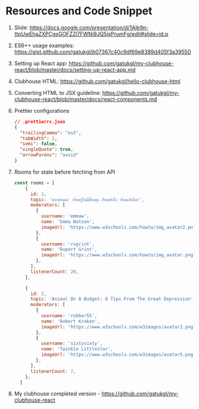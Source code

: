 # Resources and Code Snippet

1. Slide: https://docs.google.com/presentation/d/1Ajb9n-ttpUwEhaZXPCgsGOFZZl7FWNi9JQ5jsPrumFg/edit#slide=id.p

2. ES6++ usage examples: https://gist.github.com/gatukgl/b07367c40c9df69e8389d405f3a39550

3. Setting up React app: https://github.com/gatukgl/my-clubhouse-react/blob/master/docs/setting-up-react-app.md 

4. Clubhouse HTML: https://github.com/gatukgl/hello-clubhouse-html

5. Converting HTML to JSX guideline: https://github.com/gatukgl/my-clubhouse-react/blob/master/docs/react-components.md

6. Prettier configurations

   ```json
   // .prettierrc.json
   {
     "trailingComma": "es5",
     "tabWidth": 2,
     "semi": false,
     "singleQuote": true,
     "arrowParens": "avoid"
   }
   ```

7. Rooms for state before fetching from API

   ```js
   const rooms = [
       {
         id: 1,
         topic: 'สภาชานม: เรียนรู้ไม่มีสิ้นสุด เรียนยังไง เรียนกับใคร',
         moderators: [
           {
             username: 'emmaw',
             name: 'Emma Watson',
             imageUrl: 'https://www.w3schools.com/howto/img_avatar2.png',
           },
           {
             username: 'rugrint',
             name: 'Rupert Grint',
             imageUrl: 'https://www.w3schools.com/howto/img_avatar.png',
           },
         ],
         listenerCount: 20,
       },
   
       {
         id: 2,
         topic: 'Animal On A Budget: 6 Tips From The Great Depression',
         moderators: [
           {
             username: 'robber55',
             name: 'Robert Kraken',
             imageUrl: 'https://www.w3schools.com/w3images/avatar2.png',
           },
           {
             username: 'sixtysixty',
             name: 'Twinkle Littlestar',
             imageUrl: 'https://www.w3schools.com/w3images/avatar5.png',
           },
         ],
         listenerCount: 7,
       },
     ]
   ```

8. My clubhouse completed version - https://github.com/gatukgl/my-clubhouse-react

